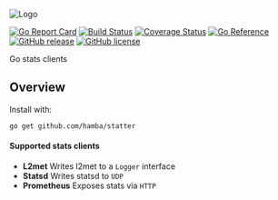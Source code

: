 ![Logo](http://svg.wiersma.co.za/hamba/project?title=statter&tag=Go%20stats%20clients)

[![Go Report Card](https://goreportcard.com/badge/github.com/hamba/statter)](https://goreportcard.com/report/github.com/hamba/statter)
[![Build Status](https://github.com/hamba/statter/actions/workflows/test.yml/badge.svg)](https://github.com/hamba/statter/actions)
[![Coverage Status](https://coveralls.io/repos/github/hamba/statter/badge.svg?branch=master)](https://coveralls.io/github/hamba/statter?branch=master)
[![Go Reference](https://pkg.go.dev/badge/github.com/hamba/statter/v2.svg)](https://pkg.go.dev/github.com/hamba/statter/v2)
[![GitHub release](https://img.shields.io/github/release/hamba/statter.svg)](https://github.com/hamba/statter/releases)
[![GitHub license](https://img.shields.io/badge/license-MIT-blue.svg)](https://raw.githubusercontent.com/hamba/statter/master/LICENSE)

Go stats clients

## Overview

Install with:

```shell
go get github.com/hamba/statter
```

#### Supported stats clients
* **L2met** Writes l2met to a `Logger` interface
* **Statsd** Writes statsd to `UDP`
* **Prometheus** Exposes stats via `HTTP`
